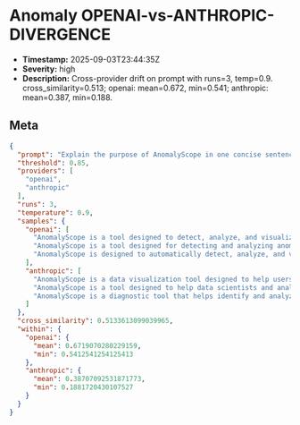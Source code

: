 # Anomaly OPENAI-vs-ANTHROPIC-DIVERGENCE

- **Timestamp:** 2025-09-03T23:44:35Z
- **Severity:** high
- **Description:** Cross-provider drift on prompt with runs=3, temp=0.9. cross_similarity=0.513; openai: mean=0.672, min=0.541; anthropic: mean=0.387, min=0.188.

## Meta
```json
{
  "prompt": "Explain the purpose of AnomalyScope in one concise sentence.",
  "threshold": 0.85,
  "providers": [
    "openai",
    "anthropic"
  ],
  "runs": 3,
  "temperature": 0.9,
  "samples": {
    "openai": [
      "AnomalyScope is a tool designed to detect, analyze, and visualize anomalies in data to enhance decision-making and operational efficiency.",
      "AnomalyScope is a tool designed for detecting and analyzing anomalies in data to enhance security and operational efficiency.",
      "AnomalyScope is designed to automatically detect, analyze, and visualize anomalies in data sets, helping organizations identify and address unusual patterns or behaviors quickly."
    ],
    "anthropic": [
      "AnomalyScope is a data visualization tool designed to help users identify, analyze, and understand anomalies or unusual patterns within complex datasets.",
      "AnomalyScope is a tool designed to help data scientists and analysts detect, investigate, and understand anomalies or unusual patterns within large datasets by providing advanced visualization and analysis capabilities.",
      "AnomalyScope is a diagnostic tool that helps identify and analyze unusual or unexpected patterns in data by providing visual and statistical insights into potential anomalies."
    ]
  },
  "cross_similarity": 0.5133613099039965,
  "within": {
    "openai": {
      "mean": 0.6719070280229159,
      "min": 0.5412541254125413
    },
    "anthropic": {
      "mean": 0.38707092531871773,
      "min": 0.1881720430107527
    }
  }
}
```